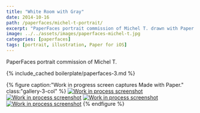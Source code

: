 ```yaml
---
title: "White Room with Gray"
date: 2014-10-16
path: /paperfaces/michel-t-portrait/
excerpt: "PaperFaces portrait commission of Michel T. drawn with Paper for iOS on an iPad."
image: ../../assets/images/paperfaces-michel-t.jpg
categories: [paperfaces]
tags: [portrait, illustration, Paper for iOS]
---
```


PaperFaces portrait commission of Michel T. 

{% include_cached boilerplate/paperfaces-3.md %}

{% figure caption:"Work in progress screen captures Made with Paper." class:"gallery-3-col" %}
[![Work in process screenshot](../../assets/images/paperfaces-michel-t-process-1-600.jpg)](../../assets/images/paperfaces-michel-t-process-1-lg.jpg) [![Work in process screenshot](../../assets/images/paperfaces-michel-t-process-2-600.jpg)](../../assets/images/paperfaces-michel-t-process-2-lg.jpg) [![Work in process screenshot](../../assets/images/paperfaces-michel-t-process-3-600.jpg)](../../assets/images/paperfaces-michel-t-process-3-lg.jpg) [![Work in process screenshot](../../assets/images/paperfaces-michel-t-process-4-600.jpg)](../../assets/images/paperfaces-michel-t-process-4-lg.jpg)
{% endfigure %}
